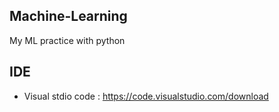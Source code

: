 ## Machine-Learning
My ML practice with python

## IDE 
  * Visual stdio code : https://code.visualstudio.com/download
